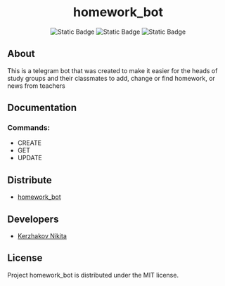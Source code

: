 <h1 align="center">homework_bot</h1>


<p align="center">
    <img alt="Static Badge" src="https://img.shields.io/badge/golang-1.22.1-blue">
    <img alt="Static Badge" src="https://img.shields.io/badge/db-postgres-252850">
    <img alt="Static Badge" src="https://img.shields.io/badge/docker-26.1.3-blue">
</p>

## About

This is a telegram bot that was created to make it easier for the 
heads of study groups and their classmates to add, change or find homework,
or news from teachers

## Documentation

### Commands:
* CREATE
* GET
* UPDATE

## Distribute

- [homework_bot](https://t.me/my_pet_favorite_bot)

## Developers

- [Kerzhakov Nikita](https://github.com/VoRaX00)

## License

Project homework_bot is distributed under the MIT license.